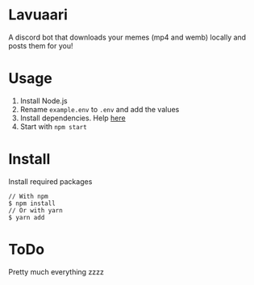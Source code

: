 # Lavuaari
A discord bot that downloads your memes (mp4 and wemb) locally and posts them for you!

# Usage
1. Install Node.js
2. Rename ```example.env``` to ```.env``` and add the values
3. Install dependencies. Help [here](https://github.com/Makeliiii/Lavuaari#install)
4. Start with ```npm start```

# Install
Install required packages
```
// With npm
$ npm install
// Or with yarn
$ yarn add
```

# ToDo
Pretty much everything zzzz